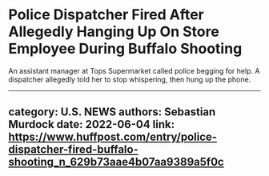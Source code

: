 # Police Dispatcher Fired After Allegedly Hanging Up On Store Employee During Buffalo Shooting

An assistant manager at Tops Supermarket called police begging for help. A dispatcher allegedly told her to stop whispering, then hung up the phone.

---
category: U.S. NEWS
authors: Sebastian Murdock
date: 2022-06-04
link: https://www.huffpost.com/entry/police-dispatcher-fired-buffalo-shooting_n_629b73aae4b07aa9389a5f0c
---
